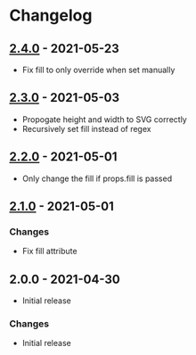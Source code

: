 # Changelog

## [2.4.0] - 2021-05-23
- Fix fill to only override when set manually

## [2.3.0] - 2021-05-03

- Propogate height and width to SVG correctly
- Recursively set fill instead of regex

## [2.2.0] - 2021-05-01

- Only change the fill if props.fill is passed

## [2.1.0] - 2021-05-01

### Changes

- Fix fill attribute

## 2.0.0 - 2021-04-30

- Initial release

### Changes

- Initial release

[unreleased]: https://github.com/shamilovtim/react-native-svgxml-web/compare/v2.4.0...master
[2.4.0]: https://github.com/shamilovtim/react-native-svgxml-web/compare/v2.3.0...v2.4.0
[2.3.0]: https://github.com/shamilovtim/react-native-svgxml-web/compare/v2.2.0...v2.3.0
[2.2.0]: https://github.com/shamilovtim/react-native-svgxml-web/compare/v2.1.0...v2.2.0
[2.1.0]: https://github.com/shamilovtim/react-native-svgxml-web/compare/v2.0.0...v2.1.0
